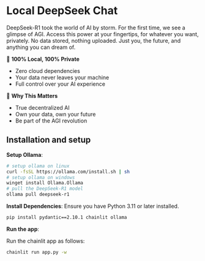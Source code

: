 
# Local DeepSeek Chat

DeepSeek-R1 took the world of AI by storm. For the first time, we see a glimpse of AGI. Access this power at your fingertips, for whatever you want, privately. No data stored, nothing uploaded. Just you, the future, and anything you can dream of.

🔐 **100% Local, 100% Private**
- Zero cloud dependencies
- Your data never leaves your machine
- Full control over your AI experience

🚀 **Why This Matters**

- True decentralized AI
- Own your data, own your future
- Be part of the AGI revolution

## Installation and setup

**Setup Ollama**:
   ```bash
   # setup ollama on linux 
   curl -fsSL https://ollama.com/install.sh | sh
   # setup ollama on windows
   winget install Ollama.Ollama
   # pull the DeepSeek-R1 model
   ollama pull deepseek-r1 
   ```


**Install Dependencies**:
   Ensure you have Python 3.11 or later installed.
   ```bash
   pip install pydantic==2.10.1 chainlit ollama
   ```

**Run the app**:

   Run the chainlit app as follows:
   ```bash
   chainlit run app.py -w
   ```
